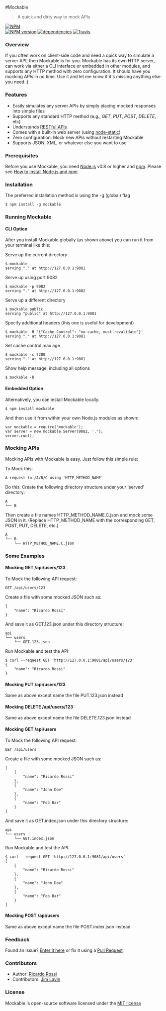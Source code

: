 #Mockable
> A quick and dirty way to mock APIs

[![NPM](https://nodei.co/npm/mockable.png?downloads=true)](https://nodei.co/npm/mockable/)  
[![NPM version](https://badge.fury.io/js/mockable.svg)](http://badge.fury.io/js/mockable)
[![dependencies](https://david-dm.org/ricardo-rossi/mockable.png)](https://david-dm.org/ricardo-rossi/mockable)
[![Travis](https://travis-ci.org/ricardo-rossi/Mockable.svg?branch=master)](https://travis-ci.org/ricardo-rossi/Mockable)

### Overview

If you often work on client-side code and need a quick way to simulate a server API, then Mockable is for you. 
Mockable has its own HTTP server, can work via either a CLI interface or embedded in other modules, and supports 
any HTTP method with zero configuration. It should have you mocking APIs in no time. Use it and let me know 
if it's missing anything else you need ;)

### Features

  * Easily simulates any server APIs by simply placing mocked responses into simple files
  * Supports any standard HTTP method (e.g., *GET*, *PUT*, *POST*, *DELETE*, etc)
  * Understands [RESTful APIs](http://stackoverflow.com/questions/671118/what-exactly-is-restful-programming)
  * Comes with a built-in web server (using [node-static](https://github.com/cloudhead/node-static))
  * Zero configuration: Mock new APIs without restarting Mockable
  * Supports JSON, XML, or whatever else you want to use 


### Prerequisites

Before you use Mockable, you need [Node.js](http://nodejs.org/) v0.8 or higher and [npm](https://www.npmjs.org/). 
Please see [How to install Node.js and npm](http://blog.nodeknockout.com/post/65463770933/how-to-install-node-js-and-npm)


### Installation

The preferred installation method is using the -g (global) flag  
```
$ npm install -g mockable
```

### Running Mockable

#### CLI Option   
After you install Mockable globally (as shown above) you can run it from your terminal like this:

Serve up the current directory   
```
$ mockable
serving "." at http://127.0.0.1:9081
```

Serve up using port 9082  
```
$ mockable -p 9082
serving "." at http://127.0.0.1:9082
```

Serve up a different directory   
```
$ mockable public
serving "public" at http://127.0.0.1:9081
```

Specify additional headers (this one is useful for development)   
```
$ mockable -H '{"Cache-Control": "no-cache, must-revalidate"}'
serving "." at http://127.0.0.1:9081
```

Set cache control max age   
```
$ mockable -c 7200
serving "." at http://127.0.0.1:9081
```

Show help message, including all options   
```
$ mockable -h
```
#### Embedded Option  

Alternatively, you can install Mockable locally.

```
$ npm install mockable
```

And then use it from within your own Node.js modules as shown:

```
var mockable = require('mockable');
var server = new mockable.Server(9082, '.');
server.run();
```

### Mocking APIs

Mocking APIs with Mockable is easy. Just follow this simple rule:


To Mock this:  
```
A request to /A/B/C using 'HTTP_METHOD_NAME'
```

Do this: Create the following directory structure under your 'served' directory:  
```
A
└── B
```
Then create a file names HTTP_METHOD_NAME.C.json and mock some JSON in it. 
(Replace HTTP_METHOD_NAME with the corresponding GET, POST, PUT, DELETE, etc.)
```
A
└── B
    └── HTTP_METHOD_NAME.C.json
```

### Some Examples

#### Mocking GET /api/users/123 

To Mock the following API request:
```
GET /api/users/123
```
Create a file with some mocked JSON such as:
```
{
    "name": "Ricardo Rossi"
}
```
And save it as GET.123.json under this directory structure:
```
api
└── users
    └── GET.123.json
```
Run Mockable and test the API:
```
$ curl --request GET 'http://127.0.0.1:9081/api/users/123'
{
    "name": "Ricardo Rossi"
}
```
 
#### Mocking PUT /api/users/123 

Same as above except name the file PUT.123.json instead

#### Mocking DELETE /api/users/123 

Same as above except name the file DELETE.123.json instead

#### Mocking GET /api/users 

To Mock the following API request:
```
GET /api/users
```
Create a file with some mocked JSON such as:
```
[
    {
        "name": "Ricardo Rossi"
    },
    {
        "name": "John Doe"
    },
    {
        "name": "Foo Bar"
    }
]
```
And save it as GET.index.json under this directory structure:
```
api
└── users
    └── GET.index.json
```
Run Mockable and test the API:
```
$ curl --request GET 'http://127.0.0.1:9081/api/users'
[
    {
        "name": "Ricardo Rossi"
    },
    {
        "name": "John Doe"
    },
    {
        "name": "Foo Bar"
    }
]
```

#### Mocking POST /api/users

Same as above except name the file POST.index.json instead

### Feedback

Found an issue? [Enter it here](https://github.com/ricardo-rossi/Mockable/issues) or fix 
it using a [Pull Request](https://github.com/ricardo-rossi/Mockable/pulls)

### Contributors

 * Author: [Ricardo Rossi](https://github.com/ricardo-rossi)
 * Contributors: [Jim Lavin](https://github.com/lavinjj)

### License

  Mockable is open-source software licensed under the [MIT license](LICENSE)
  
